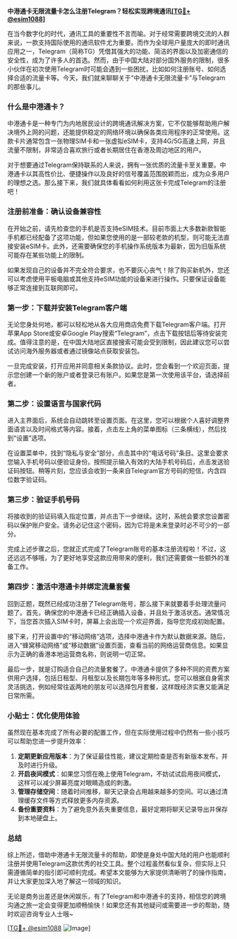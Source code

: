 **中港通卡无限流量卡怎么注册Telegram？轻松实现跨境通讯[[TG💪+ @esim1088](https://t.me/s/esim1088)]**

在当今数字化的时代，通讯工具的重要性不言而喻。对于经常需要跨境交流的人群来说，一款支持国际使用的通讯软件尤为重要。而作为全球用户量庞大的即时通讯应用之一，Telegram（简称TG）凭借其强大的功能、简洁的界面以及加密通信的安全性，成为了许多人的首选。然而，由于中国大陆对部分国外服务的限制，很多小伙伴在初次使用Telegram时可能会遇到一些困扰，比如如何注册账号、如何选择合适的流量卡等。今天，我们就来聊聊关于“中港通卡无限流量卡”与Telegram的那些事儿。

### 什么是中港通卡？

中港通卡是一种专门为内地居民设计的跨境通讯解决方案，它不仅能够帮助用户解决境外上网的问题，还能提供稳定的网络环境以确保各类应用程序的正常使用。这款卡片通常包含一张物理SIM卡和一张虚拟eSIM卡，支持4G/5G高速上网，并且流量不限制，非常适合喜欢旅行或者长期居住在香港及周边地区的用户。

对于想要通过Telegram保持联系的人来说，拥有一张优质的流量卡至关重要。中港通卡以其高性价比、便捷操作以及良好的信号覆盖范围脱颖而出，成为众多用户的理想之选。那么接下来，我们就具体看看如何利用这张卡完成Telegram的注册吧！

### 注册前准备：确认设备兼容性

在开始之前，请先检查您的手机是否支持eSIM技术。目前市面上大多数新款智能手机都已经配备了这项功能，但如果您使用的是一部较老款的机型，则可能无法直接安装eSIM卡。此外，还需要确保您的手机操作系统版本为最新，因为旧版系统可能存在某些功能上的限制。

如果发现自己的设备并不完全符合要求，也不要灰心丧气！除了购买新机外，您还可以考虑使用平板电脑或其他支持eSIM功能的设备来进行操作。只要保证设备能够正常连接到互联网即可。

### 第一步：下载并安装Telegram客户端

无论您身处何地，都可以轻松地从各大应用商店免费下载Telegram客户端。打开苹果App Store或安卓Google Play搜索“Telegram”，点击下载按钮后等待安装完成。值得注意的是，在中国大陆地区直接搜索可能会受到限制，因此建议您可以尝试访问海外服务器或者通过镜像站点获取安装包。

一旦完成安装，打开应用并同意相关条款协议。此时，您会看到一个欢迎页面，提示您创建一个新的账户或者登录已有账户。如果您是第一次使用该平台，请选择前者。

### 第二步：设置语言与国家代码

进入主界面后，系统会自动跳转至设置页面。在这里，您可以根据个人喜好调整界面语言以及时间格式等内容。接着，点击左上角的菜单图标（三条横线），然后找到“设置”选项。

在设置菜单中，找到“隐私与安全”部分，点击其中的“电话号码”条目。这里会要求您输入手机号码以便验证身份。按照提示输入有效的大陆手机号码后，点击发送验证码按钮。稍等片刻，您应该会收到一条来自Telegram官方号码的短信，内含四位数字验证码。

### 第三步：验证手机号码

将接收到的验证码填入指定位置，并点击下一步继续。这时，系统会要求您设置密码以保护账户安全。请务必记住这个密码，因为它将是未来登录时必不可少的一部分。

完成上述步骤之后，您就正式完成了Telegram账号的基本注册流程啦！不过，这还远远不够哦，为了更好地享受这款应用带来的便利，我们还需要做一些额外的准备工作。

### 第四步：激活中港通卡并绑定流量套餐

回到正题，既然已经成功注册了Telegram账号，那么接下来就要着手处理流量问题了。首先，确保您的中港通卡已经正确插入设备，并且处于激活状态。通常情况下，当您首次插入SIM卡时，屏幕上会出现一个欢迎界面，指导您完成初始配置。

接下来，打开设置中的“移动网络”选项，选择中港通卡作为默认数据来源。随后，进入“蜂窝移动网络”或“移动数据”设置页面，查看当前的网络运营商信息。如果显示为正确的香港本地运营商名称，则说明一切正常。

最后一步，就是订购适合自己的流量套餐了。中港通卡提供了多种不同的资费方案供用户选择，包括日租型、月租型以及长期包年等多种形式。您可以根据自身需求灵活挑选，例如经常往返两地的朋友可以选择包月套餐，这样既经济实惠又能满足日常所需。

### 小贴士：优化使用体验

虽然现在基本完成了所有必要的配置工作，但在实际使用过程中仍然有一些小技巧可以帮助您进一步提升效率：

1. **定期更新应用版本**：为了保证最佳性能，建议定期检查是否有新版本发布，并及时进行升级。
2. **开启夜间模式**：如果您习惯在晚上使用Telegram，不妨试试启用夜间模式，这样可以减少屏幕亮度对眼睛造成的刺激。
3. **管理存储空间**：随着时间推移，聊天记录会占用越来越多的空间。可以通过清理缓存文件等方式释放更多内存资源。
4. **备份重要资料**：为了避免意外丢失重要信息，最好定期将聊天记录导出并保存到本地硬盘上。

### 总结

综上所述，借助中港通卡无限流量卡的帮助，即使是身处中国大陆的用户也能顺利注册并使用Telegram这款优秀的社交工具。整个过程虽然看似复杂，但实际上只需遵循简单的指引即可顺利完成。希望本文能够为大家提供清晰明了的操作指南，并让大家更加深入地了解这一领域的知识。

无论是商务出差还是休闲娱乐，有了Telegram和中港通卡的支持，相信您的跨境沟通之旅一定会变得更加顺畅愉快！如果您还有其他疑问或需要进一步的帮助，随时欢迎咨询专业人士哦~

[[TG💪+ @esim1088](https://t.me/s/esim1088) ![Image](https://i.postimg.cc/4NQfJmqS/Snipaste-2025-05-13-00-14-12.png)]